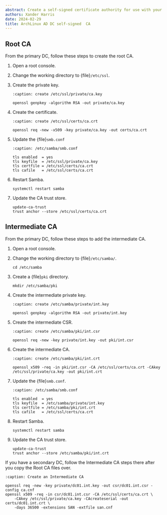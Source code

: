 ```yaml
---
abstract: Create a self-signed certificate authority for use with your AD DC.
authors: Xander Harris
date: 2024-02-29
title: ArchLinux AD DC self-signed  CA
---
```


## Root CA

From the primary DC, follow these steps to create the root CA.

1. Open a root console.
2. Change the working directory to {file}`/etc/ssl`.
3. Create the private key.

    ```{code-block} shell
    :caption: create /etc/ssl/private/ca.key

    openssl genpkey -algorithm RSA -out private/ca.key
    ```

4. Create the certificate.

    ```{code-block} shell
    :caption: create /etc/ssl/certs/ca.crt

    openssl req -new -x509 -key private/ca.key -out certs/ca.crt
    ```

5. Update the {file}`smb.conf`

    ```{code-block} ini
    :caption: /etc/samba/smb.conf

    tls enabled  = yes
    tls keyfile  = /etc/ssl/private/ca.key
    tls certfile = /etc/ssl/certs/ca.crt
    tls cafile   = /etc/ssl/certs/ca.crt
    ```

6. Restart Samba.

    ```{code-block} shell
    systemctl restart samba
    ```

7. Update the CA trust store.

    ```{code-block} shell
    update-ca-trust
    trust anchor --store /etc/ssl/certs/ca.crt
    ```

## Intermediate CA

From the primary DC, follow these steps to add the intermediate CA.

1. Open a root console.
2. Change the working directory to {file}`/etc/samba/`.

    ```{code-block} shell
    cd /etc/samba
    ```

3. Create a {file}`pki` directory.

    ```{code-block} shell
    mkdir /etc/samba/pki
    ```

4. Create the intermediate private key.

    ```{code-block} shell
    :caption: create /etc/samba/private/int.key

    openssl genpkey -algorithm RSA -out private/int.key
    ```

5. Create the intermediate CSR.

    ```{code-block} shell
    :caption: create /etc/samba/pki/int.csr

    openssl req -new -key private/int.key -out pki/int.csr
    ```

6. Create the intermediate CA.

    ```{code-block} shell
    :caption: create /etc/samba/pki/int.crt

    openssl x509 -req -in pki/int.csr -CA /etc/ssl/certs/ca.crt -CAkey /etc/ssl/private/ca.key -out pki/int.crt
    ```

7. Update the {file}`smb.conf`.

    ```{code-block} ini
    :caption: /etc/samba/smb.conf

    tls enabled  = yes
    tls keyfile  = /etc/samba/private/int.key
    tls certfile = /etc/samba/pki/int.crt
    tls cafile   = /etc/ssl/certs/ca.crt
    ```

8. Restart Samba.

    ```{code-block} shell
    systemctl restart samba
    ```

9. Update the CA trust store.

    ```{code-block} shell
    update-ca-trust
    trust anchor --store /etc/samba/pki/int.crt
    ```

If you have a secondary DC, follow the Intermediate CA steps there after
you copy the Root CA files over.

```{code-block} shell
:caption: Create an Intermediate CA

openssl req -new -key private/dc01.int.key -out csr/dc01.int.csr -config ca.cnf
openssl x509 -req -in csr/dc01.int.csr -CA /etc/ssl/certs/ca.crt \
    -CAkey /etc/ssl/private/ca.key -CAcreateserial -out certs/dc01.int.crt \
    -days 36500 -extensions SAN -extfile san.cnf
```
